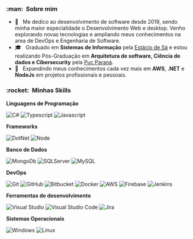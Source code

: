 <h3> :man: &nbsp;Sobre mim</h3>

- 🤔 &nbsp; Me dedico ao desenvolvimento de software desde 2019, sendo minha maior especialidade o Desenvolvimento Web e desktop. Venho explorando novas tecnologias e ampliando meus conhecimentos na area de DevOps e Engenharia de Software.
- 🎓 &nbsp; Graduado em **Sistemas de Informação** pela <a href="https://www.estacio.br">Estácio de Sá</a> e estou realizando Pós-Graduação em **Arquitetura de software, Ciência de dados e Cibersecurity** pela <a href="https://www.online.pucrs.br/pt-br/">Puc Paraná</a>.
- 🌱 &nbsp; Expandindo meus conhecimentos cada vez mais em **AWS**, **.NET** e **NodeJs** em projetos profissionais e pessoais.

<h3> :rocket: &nbsp;Minhas Skills </h3>

**Linguagens de Programação**

  ![C#](https://img.shields.io/badge/C%23-5C2D91?style=flat&logo=c-sharp&logoColor=white)
  ![Typescript](https://img.shields.io/badge/TypeScript-007ACC?style=flat&logo=typescript&logoColor=white)
  ![Javascript](https://img.shields.io/badge/JavaScript-F7DF1E?style=flat&logo=javascript&logoColor=black)

**Frameworks**

  ![DotNet](https://img.shields.io/badge/.NET-5C2D91?style=flat&logo=.net&logoColor=white)
  ![Node](https://img.shields.io/badge/Node.js-43853D?style=flat&logo=node.js&logoColor=white)

**Banco de Dados**

  ![MongoDb](https://img.shields.io/badge/MongoDB-4EA94B?style=flat&logo=mongodb&logoColor=white)
  ![SQLServer](https://img.shields.io/badge/SQL_Server-CC2927?style=flat&logo=microsoft-sql-server&logoColor=white)
  ![MySQL](https://img.shields.io/badge/MySQL-00000F?style=flat&logo=mysql&logoColor=white)
  
**DevOps**

  ![Git](https://img.shields.io/badge/Git-E34F26?style=flat&logo=git&logoColor=white)
  ![GitHub](https://img.shields.io/badge/-GitHub-333333?style=flat&logo=github)
  ![Bitbucket](https://img.shields.io/badge/Bitbucket-330F63?style=flat&logo=bitbucket&logoColor=white)
  ![Docker](https://img.shields.io/badge/Docker-2496ED?style=flat&logo=docker&logoColor=white)
  ![AWS](https://img.shields.io/badge/AWS-232F3E?style=flat&logo=amazon-aws&logoColor=white)
  ![Firebase](https://img.shields.io/badge/Firebase-F29D0C?style=flat&logo=firebase&logoColor=white)
  ![Jenkins](https://img.shields.io/badge/Jenkins-D33833?style=flat&logo=jenkins&logoColor=white)

**Ferramentas de desenvolvimento**

  ![Visual Studio](https://img.shields.io/badge/-Visual%20Studio-5C2D91?style=flat&logo=visual-studio&logoColor=white)
  ![Visual Studio Code](https://img.shields.io/badge/-Visual%20Studio%20Code-007ACC?style=flat&logo=visual-studio-code&logoColor=white)
  ![Jira](https://img.shields.io/badge/-Jira-007ACC?style=flat&logo=Jira&logoColor=white)

**Sistemas Operacionais**

  ![Windows](https://img.shields.io/badge/Windows-017AD7?style=flat&logo=windows&logoColor=white)
  ![Linux](https://img.shields.io/badge/Linux-E34F26?style=flat&logo=linux&logoColor=white)

 

